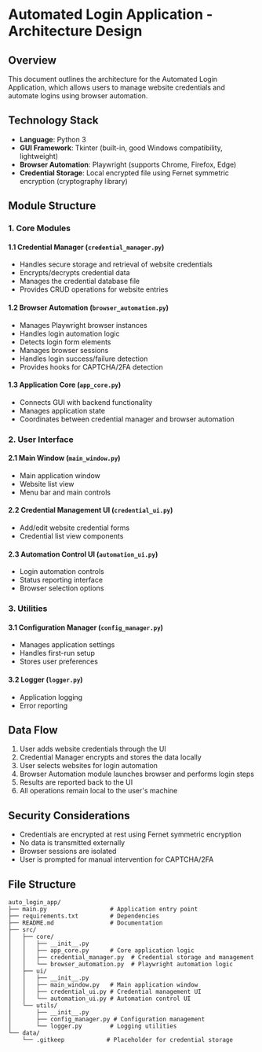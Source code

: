 # Automated Login Application - Architecture Design

## Overview
This document outlines the architecture for the Automated Login Application, which allows users to manage website credentials and automate logins using browser automation.

## Technology Stack
- **Language**: Python 3
- **GUI Framework**: Tkinter (built-in, good Windows compatibility, lightweight)
- **Browser Automation**: Playwright (supports Chrome, Firefox, Edge)
- **Credential Storage**: Local encrypted file using Fernet symmetric encryption (cryptography library)

## Module Structure

### 1. Core Modules

#### 1.1 Credential Manager (`credential_manager.py`)
- Handles secure storage and retrieval of website credentials
- Encrypts/decrypts credential data
- Manages the credential database file
- Provides CRUD operations for website entries

#### 1.2 Browser Automation (`browser_automation.py`)
- Manages Playwright browser instances
- Handles login automation logic
- Detects login form elements
- Manages browser sessions
- Handles login success/failure detection
- Provides hooks for CAPTCHA/2FA detection

#### 1.3 Application Core (`app_core.py`)
- Connects GUI with backend functionality
- Manages application state
- Coordinates between credential manager and browser automation

### 2. User Interface

#### 2.1 Main Window (`main_window.py`)
- Main application window
- Website list view
- Menu bar and main controls

#### 2.2 Credential Management UI (`credential_ui.py`)
- Add/edit website credential forms
- Credential list view components

#### 2.3 Automation Control UI (`automation_ui.py`)
- Login automation controls
- Status reporting interface
- Browser selection options

### 3. Utilities

#### 3.1 Configuration Manager (`config_manager.py`)
- Manages application settings
- Handles first-run setup
- Stores user preferences

#### 3.2 Logger (`logger.py`)
- Application logging
- Error reporting

## Data Flow
1. User adds website credentials through the UI
2. Credential Manager encrypts and stores the data locally
3. User selects websites for login automation
4. Browser Automation module launches browser and performs login steps
5. Results are reported back to the UI
6. All operations remain local to the user's machine

## Security Considerations
- Credentials are encrypted at rest using Fernet symmetric encryption
- No data is transmitted externally
- Browser sessions are isolated
- User is prompted for manual intervention for CAPTCHA/2FA

## File Structure
```
auto_login_app/
├── main.py                  # Application entry point
├── requirements.txt         # Dependencies
├── README.md                # Documentation
├── src/
│   ├── core/
│   │   ├── __init__.py
│   │   ├── app_core.py      # Core application logic
│   │   ├── credential_manager.py  # Credential storage and management
│   │   └── browser_automation.py  # Playwright automation logic
│   ├── ui/
│   │   ├── __init__.py
│   │   ├── main_window.py   # Main application window
│   │   ├── credential_ui.py # Credential management UI
│   │   └── automation_ui.py # Automation control UI
│   └── utils/
│       ├── __init__.py
│       ├── config_manager.py # Configuration management
│       └── logger.py        # Logging utilities
└── data/
    └── .gitkeep            # Placeholder for credential storage
```
